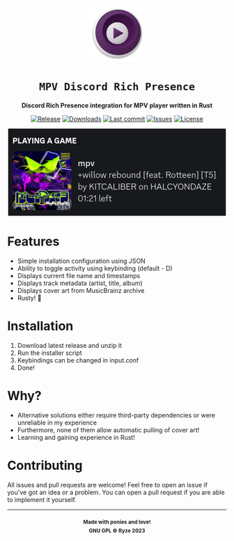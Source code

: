 <center>

<img align="center" src="./img/mpv_logo.png">

# `MPV Discord Rich Presence`

**Discord Rich Presence integration for MPV player written in Rust** 

[![Release](https://img.shields.io/github/v/release/ryze312/mpv-rpc)](https://github.com/ryze312/mpv-rpc/releases)
[![Downloads](https://img.shields.io/github/downloads/ryze312/mpv-rpc/total)](https://github.com/ryze312/mpv-rpc/releases)
[![Last commit](https://img.shields.io/github/last-commit/ryze312/mpv-rpc)](https://github.com/ryze312/mpv-rpc/commits/master)
[![Issues](https://img.shields.io/github/issues/ryze312/mpv-rpc)](https://github.com/ryze312/mpv-rpc/issues)
[![License](https://img.shields.io/github/license/ryze312/mpv-rpc)](./LICENSE)

![Rich presence](./img/rich_presence.png)

</center>

# Features
- Simple installation configuration using JSON
- Ability to toggle activity using keybinding (default - D)
- Displays current file name and timestamps
- Displays track metadata (artist, title, album)
- Displays cover art from MusicBrainz archive
- Rusty! 🦀 

# Installation 
1. Download latest release and unzip it
2. Run the installer script
3. Keybindings can be changed in input.conf
4. Done!

# Why?
- Alternative solutions either require third-party dependencies or were unreliable in my experience
- Furthermore, none of them allow automatic pulling of cover art!
- Learning and gaining experience in Rust!

# Contributing
All issues and pull requests are welcome! Feel free to open an issue if you've got an idea or a problem. You can open a pull request if you are able to implement it yourself.

---

<center><sub><strong>Made with ponies and love!</strong></sub></center>
<center><sub><strong>GNU GPL © Ryze 2023</strong></sub></center>